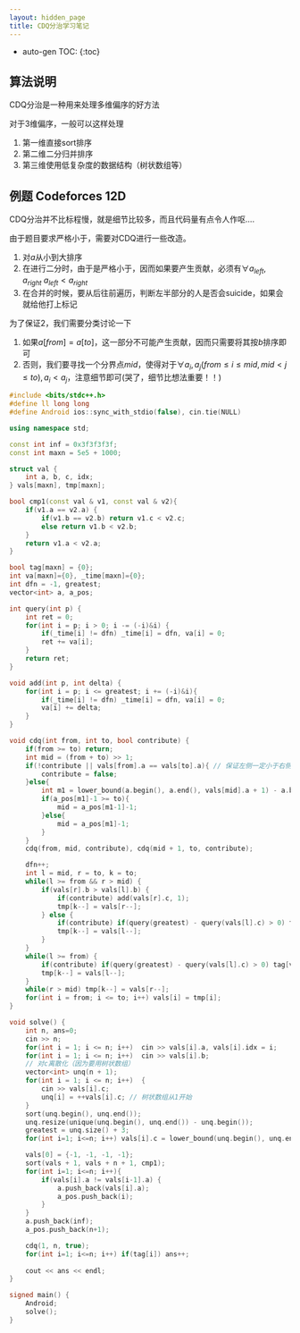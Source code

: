 ```yaml
---
layout: hidden_page
title: CDQ分治学习笔记
---
```


* auto-gen TOC:
{:toc}
## 算法说明

CDQ分治是一种用来处理多维偏序的好方法

对于3维偏序，一般可以这样处理

1.  第一维直接sort排序
2.  第二维二分归并排序
3.  第三维使用低复杂度的数据结构（树状数组等）



## 例题 Codeforces 12D

CDQ分治并不比标程慢，就是细节比较多，而且代码量有点令人作呕....

由于题目要求严格小于，需要对CDQ进行一些改造。

1.  对$a$从小到大排序
2.  在进行二分时，由于是严格小于，因而如果要产生贡献，必须有$\forall a_{left},a_{right} \ a_{left} < a_{right}$
3.  在合并的时候，要从后往前遍历，判断左半部分的人是否会suicide，如果会就给他打上标记



为了保证2，我们需要分类讨论一下

1.  如果$a[from]=a[to]$，这一部分不可能产生贡献，因而只需要将其按$b$排序即可
2.  否则，我们要寻找一个分界点$mid$，使得对于$\forall a_i,a_j(from\le i \le mid,mid \lt j \le to), a_i<a_j$，注意细节即可(哭了，细节比想法重要！！)

```c++
#include <bits/stdc++.h>
#define ll long long
#define Android ios::sync_with_stdio(false), cin.tie(NULL)

using namespace std;

const int inf = 0x3f3f3f3f;
const int maxn = 5e5 + 1000;

struct val {
    int a, b, c, idx;
} vals[maxn], tmp[maxn];

bool cmp1(const val & v1, const val & v2){
    if(v1.a == v2.a) {
        if(v1.b == v2.b) return v1.c < v2.c;
        else return v1.b < v2.b;
    }
    return v1.a < v2.a;
}

bool tag[maxn] = {0};
int va[maxn]={0}, _time[maxn]={0};
int dfn = -1, greatest;
vector<int> a, a_pos;

int query(int p) {
    int ret = 0;
    for(int i = p; i > 0; i -= (-i)&i) {
        if(_time[i] != dfn) _time[i] = dfn, va[i] = 0;
        ret += va[i];
    }
    return ret;
}

void add(int p, int delta) {
    for(int i = p; i <= greatest; i += (-i)&i){
        if(_time[i] != dfn) _time[i] = dfn, va[i] = 0;
        va[i] += delta;
    }
}

void cdq(int from, int to, bool contribute) {
    if(from >= to) return;
    int mid = (from + to) >> 1;
    if(!contribute || vals[from].a == vals[to].a){ // 保证左侧一定小于右侧
        contribute = false;
    }else{
        int m1 = lower_bound(a.begin(), a.end(), vals[mid].a + 1) - a.begin();
        if(a_pos[m1]-1 >= to){
            mid = a_pos[m1-1]-1; 
        }else{
            mid = a_pos[m1]-1;
        }
    }
    cdq(from, mid, contribute), cdq(mid + 1, to, contribute);

    dfn++;
    int l = mid, r = to, k = to;
    while(l >= from && r > mid) {
        if(vals[r].b > vals[l].b) {
            if(contribute) add(vals[r].c, 1);
            tmp[k--] = vals[r--];
        } else {
            if(contribute) if(query(greatest) - query(vals[l].c) > 0) tag[vals[l].idx] = true;
            tmp[k--] = vals[l--];
        }
    }
    while(l >= from) {
        if(contribute) if(query(greatest) - query(vals[l].c) > 0) tag[vals[l].idx] = true;
        tmp[k--] = vals[l--];
    }
    while(r > mid) tmp[k--] = vals[r--];
    for(int i = from; i <= to; i++) vals[i] = tmp[i];
}

void solve() {
    int n, ans=0;
    cin >> n;
    for(int i = 1; i <= n; i++)  cin >> vals[i].a, vals[i].idx = i;
    for(int i = 1; i <= n; i++)  cin >> vals[i].b;
    // 对c离散化（因为要用树状数组）
    vector<int> unq(n + 1);
    for(int i = 1; i <= n; i++)  {
        cin >> vals[i].c;
        unq[i] = ++vals[i].c; // 树状数组从1开始
    }
    sort(unq.begin(), unq.end());
    unq.resize(unique(unq.begin(), unq.end()) - unq.begin());
    greatest = unq.size() + 3;
    for(int i=1; i<=n; i++) vals[i].c = lower_bound(unq.begin(), unq.end(), vals[i].c) - unq.begin();

    vals[0] = {-1, -1, -1, -1};
    sort(vals + 1, vals + n + 1, cmp1);
    for(int i=1; i<=n; i++){
        if(vals[i].a != vals[i-1].a) {
            a.push_back(vals[i].a);
            a_pos.push_back(i);
        }
    }
    a.push_back(inf);
    a_pos.push_back(n+1);

    cdq(1, n, true);
    for(int i=1; i<=n; i++) if(tag[i]) ans++;
    
    cout << ans << endl;
}

signed main() {
    Android;
    solve();
}
```




